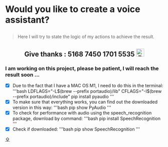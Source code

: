 # <p id="UP">Would you like to create a voice assistant?</p>

> Here I will try to state the logic of my actions to achieve the result.

## <p align="center">Give thanks : 5168 7450 1701 5535 <a href="https://en.privatbank.ua/all-ways-to-receive-send-an-international-transfer"><img src="https://upload.wikimedia.org/wikipedia/uk/f/ff/%D0%9B%D0%BE%D0%B3%D0%BE%D1%82%D0%B8%D0%BF_%D0%9F%D1%80%D0%B8%D0%B2%D0%B0%D1%8224.png" width = "25" alt="Privat Bank UA"> </a></p>

### I am working on this project, please be patient, I will reach the result soon ...

- [x] Due to the fact that I have a MAC OS M1, I need to do this in the terminal:
'''bash
LDFLAGS="-L$(brew --prefix portaudio)/lib" CFLAGS="-I$(brew --prefix portaudio)/include" pip install pyaudio
'''
- [x] To make sure that everything works, you can find out the downloaded version in this way:
'''bash
pip show PyAudio
'''
- [x] To check for performance with audio using the speech_recognition package, download by command:
'''bash
pip install SpeechRecognition
'''
- [x] Сheck if downloaded:
'''bash
pip show SpeechRecognition
'''

[⇪](#UP)
